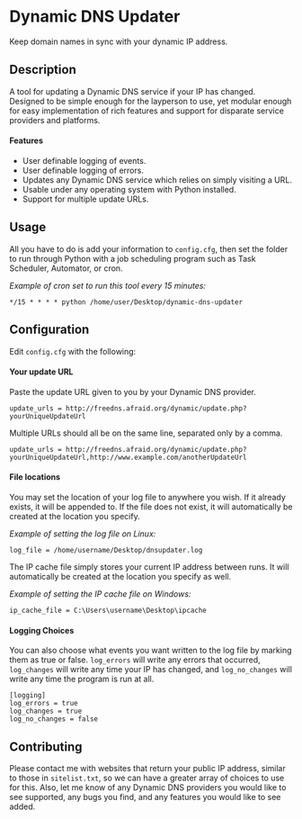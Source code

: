 Dynamic DNS Updater
===================

Keep domain names in sync with your dynamic IP address.

Description
-----------

A tool for updating a Dynamic DNS service if your IP has changed. Designed to be simple enough for the layperson to use, yet modular enough for easy implementation of rich features and support for disparate service providers and platforms.

#### Features

* User definable logging of events.
* User definable logging of errors.
* Updates any Dynamic DNS service which relies on simply visiting a URL.
* Usable under any operating system with Python installed.
* Support for multiple update URLs.

Usage
-----

All you have to do is add your information to `config.cfg`, then set the folder to run through Python with a job scheduling program such as Task Scheduler, Automator, or cron.

*Example of cron set to run this tool every 15 minutes:*

	*/15 * * * * python /home/user/Desktop/dynamic-dns-updater

Configuration
-----

Edit `config.cfg` with the following:

#### Your update URL

Paste the update URL given to you by your Dynamic DNS provider.

	update_urls = http://freedns.afraid.org/dynamic/update.php?yourUniqueUpdateUrl
	
Multiple URLs should all be on the same line, separated only by a comma.

	update_urls = http://freedns.afraid.org/dynamic/update.php?yourUniqueUpdateUrl,http://www.example.com/anotherUpdateUrl

#### File locations

You may set the location of your log file to anywhere you wish. If it already exists, it will be appended to. If the file does not exist, it will automatically be created at the location you specify.

*Example of setting the log file on Linux:*

	log_file = /home/username/Desktop/dnsupdater.log
	
The IP cache file simply stores your current IP address between runs. It will automatically be created at the location you specify as well.

*Example of setting the IP cache file on Windows:*
	
	ip_cache_file = C:\Users\username\Desktop\ipcache
	
#### Logging Choices

You can also choose what events you want written to the log file by marking them as true or false. `log_errors` will write any errors that occurred, `log_changes` will write any time your IP has changed, and `log_no_changes` will write any time the program is run at all.

	[logging]
	log_errors = true
	log_changes = true
	log_no_changes = false


Contributing
------------

Please contact me with websites that return your public IP address, similar to those in `sitelist.txt`, so we can have a greater array of choices to use for this. Also, let me know of any Dynamic DNS providers you would like to see supported, any bugs you find, and any features you would like to see added.